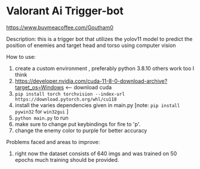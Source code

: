 # Valorant Ai Trigger-bot
https://www.buymeacoffee.com/Goutham0

Description:
this is a trigger bot that utilizes the yolov11 model to predict the position of enemies and target head and torso using computer vision

How to use:
1. create a custom environment , preferably python 3.8.10 others work too I think
2. https://developer.nvidia.com/cuda-11-8-0-download-archive?target_os=Windows <-- download cuda
3. `pip install torch torchvision --index-url https://download.pytorch.org/whl/cu118`
4. install the varies dependencies given in main.py [note: `pip install pywin32` for `win32gui` ]
5. `python main.py` to run
6. make sure to change put keybindings for fire to 'p'.
7. change the enemy color to purple for better accuracy

Problems faced and areas to improve:
1. right now the dataset consists of 640 imgs and was trained on 50 epochs much training should be provided.
